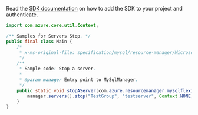 Read the [SDK documentation](https://github.com/Azure/azure-sdk-for-java/blob/azure-resourcemanager-mysqlflexibleserver_1.0.0-beta.2/sdk/mysqlflexibleserver/azure-resourcemanager-mysqlflexibleserver/README.md) on how to add the SDK to your project and authenticate.

```java
import com.azure.core.util.Context;

/** Samples for Servers Stop. */
public final class Main {
    /*
     * x-ms-original-file: specification/mysql/resource-manager/Microsoft.DBforMySQL/stable/2021-05-01/examples/ServerStop.json
     */
    /**
     * Sample code: Stop a server.
     *
     * @param manager Entry point to MySqlManager.
     */
    public static void stopAServer(com.azure.resourcemanager.mysqlflexibleserver.MySqlManager manager) {
        manager.servers().stop("TestGroup", "testserver", Context.NONE);
    }
}
```
